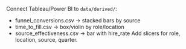 Connect Tableau/Power BI to `data/derived/`:
- funnel_conversions.csv → stacked bars by source
- time_to_fill.csv → box/violin by role/location
- source_effectiveness.csv → bar with hire_rate
Add slicers for role, location, source, quarter.

